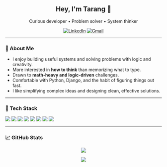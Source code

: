 <h2 align="center">Hey, I'm Tarang 👋</h2>
<p align="center">
  Curious developer • Problem solver • System thinker
</p>

<p align="center">
  <a href="https://www.linkedin.com/in/ahujatarang"><img alt="LinkedIn" src="https://img.shields.io/badge/LinkedIn-0077B5?style=for-the-badge&logo=linkedin&logoColor=white"></a>
  <a href="mailto:ahujatarang@gmail.com"><img alt="Gmail" src="https://img.shields.io/badge/Email-D14836?style=for-the-badge&logo=gmail&logoColor=white"></a>
</p>

---

### 🧠 About Me

- I enjoy building useful systems and solving problems with logic and creativity.
- More interested in **how to think** than memorizing what to type.
- Drawn to **math-heavy and logic-driven** challenges.
- Comfortable with Python, Django, and the habit of figuring things out fast.
- I like simplifying complex ideas and designing clean, effective solutions.

---

### 🔧 Tech Stack

<p align="left">
  <img src="https://img.shields.io/badge/Python-3776AB.svg?&style=flat-square&logo=python&logoColor=white"/>
  <img src="https://img.shields.io/badge/Django-092E20?style=flat-square&logo=django&logoColor=white"/>
  <img src="https://img.shields.io/badge/FastAPI-009688?style=flat-square&logo=fastapi&logoColor=white"/>
  <img src="https://img.shields.io/badge/React-20232A?style=flat-square&logo=react&logoColor=61DAFB"/>
  <img src="https://img.shields.io/badge/JavaScript-F7DF1E?style=flat-square&logo=javascript&logoColor=black"/>
  <img src="https://img.shields.io/badge/NumPy-013243?style=flat-square&logo=numpy&logoColor=white"/>
  <img src="https://img.shields.io/badge/Pandas-150458?style=flat-square&logo=pandas&logoColor=white"/>
  <img src="https://img.shields.io/badge/SQLite-003B57?style=flat-square&logo=sqlite&logoColor=white"/>
</p>

---

### 📈 GitHub Stats


<p align="center">
  <img src="https://github-readme-stats.vercel.app/api?username=ahujatarang&show_icons=true&theme=default&hide_title=true" />
</p>
<p align="center">
  <img src="https://github-readme-stats.vercel.app/api/top-langs/?username=ahujatarang&layout=compact&theme=default&hide_title=true&langs_count=6" />
</p>
